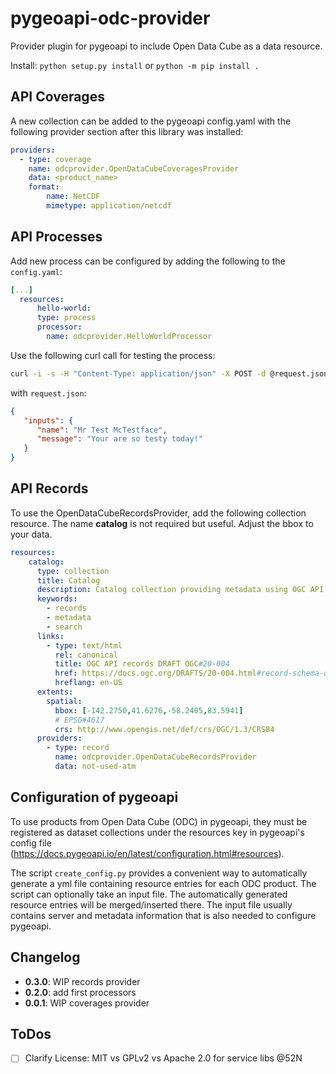 # pygeoapi-odc-provider

Provider plugin for pygeoapi to include Open Data Cube as a data resource.

Install: `python setup.py install` or `python -m pip install .`

## API Coverages

A new collection can be added to the pygeoapi config.yaml with the following provider section after this library was installed:

```yaml
providers:
  - type: coverage
    name: odcprovider.OpenDataCubeCoveragesProvider
    data: <product_name>
    format:
        name: NetCDF
        mimetype: application/netcdf
```

## API Processes

Add new process can be configured by adding the following to the `config.yaml`:

```yaml
[...]
  resources:
      hello-world:
      type: process
      processor:
        name: odcprovider.HelloWorldProcessor
```

Use the following curl call for testing the process:

```sh
curl -i -s -H "Content-Type: application/json" -X POST -d @request.json 'https://17.testbed.dev.52north.org/geodatacube/processes/hello-world/execution'
```

with `request.json`:

```json
{
   "inputs": {
      "name": "Mr Test McTestface",
      "message": "Your are so testy today!"
   }
}
```


## API Records

To use the OpenDataCubeRecordsProvider, add the following collection resource. The name **catalog** is not required but
useful. Adjust the bbox to your data.

```yaml
resources:
    catalog:
      type: collection
      title: Catalog
      description: Catalog collection providing metadata using OGC API records
      keywords:
        - records
        - metadata
        - search
      links:
        - type: text/html
          rel: canonical
          title: OGC API records DRAFT OGC#20-004
          href: https://docs.ogc.org/DRAFTS/20-004.html#record-schema-overview
          hreflang: en-US
      extents:
        spatial:
          bbox: [-142.2750,41.6276,-58.2405,83.5941]
          # EPSG#4617
          crs: http://www.opengis.net/def/crs/OGC/1.3/CRS84
      providers:
        - type: record
          name: odcprovider.OpenDataCubeRecordsProvider
          data: not-used-atm
```

## Configuration of pygeoapi

To use products from Open Data Cube (ODC) in pygeoapi, they must be registered as dataset collections under the resources key in pygeoapi's config file (https://docs.pygeoapi.io/en/latest/configuration.html#resources).

The script `create_config.py` provides a convenient way to automatically generate a yml file containing resource entries for each ODC product.
The script can optionally take an input file. The automatically generated resource entries will be merged/inserted there. The input file usually contains server and metadata information that is also needed to configure pygeoapi.

## Changelog

* **0.3.0**: WIP records provider
* **0.2.0**: add first processors
* **0.0.1**: WIP coverages provider

## ToDos

* [ ] Clarify License: MIT vs GPLv2 vs Apache 2.0 for service libs @52N
